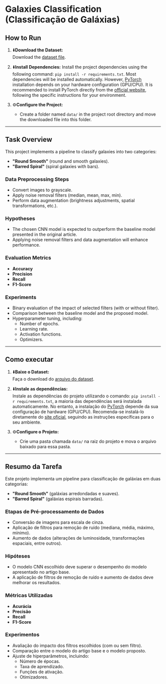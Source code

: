 # Galaxies Classification (Classificação de Galáxias)

## How to Run

1. ⬇️**Download the Dataset:**  
   Download the [dataset file](https://www.kaggle.com/datasets/anth0nym/galaxy10-decals-fork-dataset/data).

2. ⬇️**Install Dependencies:**
   Install the project dependencies using the following command: `pip install -r requirements.txt`. Most dependencies will be installed automatically. However, [PyTorch](https://pytorch.org/) installation depends on your hardware configuration (GPU/CPU). It is recommended to install PyTorch directly from the [official website](https://pytorch.org/get-started/locally/), following the specific instructions for your environment.

3. ⚙️**Configure the Project:**
   - Create a folder named `data/` in the project root directory and move the downloaded file into this folder.

---

## Task Overview

This project implements a pipeline to classify galaxies into two categories:

- **"Round Smooth"** (round and smooth galaxies).
- **"Barred Spiral"** (spiral galaxies with bars).

### Data Preprocessing Steps

- Convert images to grayscale.
- Apply noise removal filters (median, mean, max, min).
- Perform data augmentation (brightness adjustments, spatial transformations, etc.).

### Hypotheses

- The chosen CNN model is expected to outperform the baseline model presented in the original article.
- Applying noise removal filters and data augmentation will enhance performance.

### Evaluation Metrics

- **Accuracy**
- **Precision**
- **Recall**
- **F1-Score**

### Experiments

- Binary evaluation of the impact of selected filters (with or without filter).
- Comparison between the baseline model and the proposed model.
- Hyperparameter tuning, including:
  - Number of epochs.
  - Learning rate.
  - Activation functions.
  - Optimizers.

---

## Como executar

1. ⬇️**Baixe o Dataset:**  
   Faça o download do [arquivo do dataset](https://www.kaggle.com/datasets/anth0nym/galaxy10-decals-fork-dataset/data).

2. ⬇️**Instale as dependências:**  
   Instale as dependências do projeto utilizando o comando: `pip install -r requirements.txt`, a maioria das dependências será instalada automaticamente. No entanto, a instalação do [PyTorch](https://pytorch.org/) depende da sua configuração de hardware (GPU/CPU). Recomenda-se instalá-lo diretamente do [site oficial](https://pytorch.org/get-started/locally/), seguindo as instruções específicas para o seu ambiente.

3. ⚙️**Configure o Projeto:**  
   - Crie uma pasta chamada `data/` na raiz do projeto e mova o arquivo baixado para essa pasta.

---

## Resumo da Tarefa

Este projeto implementa um pipeline para classificação de galáxias em duas categorias:

- **"Round Smooth"** (galáxias arredondadas e suaves).
- **"Barred Spiral"** (galáxias espirais barradas).

### Etapas de Pré-processamento de Dados

- Conversão de imagens para escala de cinza.
- Aplicação de filtros para remoção de ruído (mediana, média, máximo, mínimo).
- Aumento de dados (alterações de luminosidade, transformações espaciais, entre outros).

### Hipóteses

- O modelo CNN escolhido deve superar o desempenho do modelo apresentado no artigo base.
- A aplicação de filtros de remoção de ruído e aumento de dados deve melhorar os resultados.

### Métricas Utilizadas

- **Acurácia**
- **Precisão**
- **Recall**
- **F1-Score**

### Experimentos

- Avaliação do impacto dos filtros escolhidos (com ou sem filtro).
- Comparação entre o modelo do artigo base e o modelo proposto.
- Ajuste de hiperparâmetros, incluindo:
  - Número de épocas.
  - Taxa de aprendizado.
  - Funções de ativação.
  - Otimizadores.
